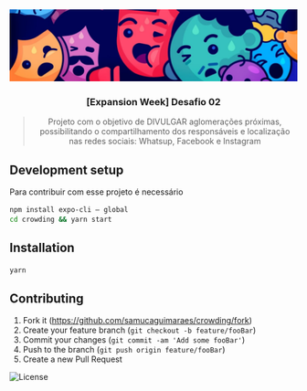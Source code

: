 <img alt="crowding" src="https://github.com/samucaguimaraes/crowding/blob/master/doc/top.png?raw=true" />

<h3 align="center">
    [Expansion Week] Desafio 02
</h3>

<blockquote align="center">Projeto com o objetivo de DIVULGAR aglomerações próximas, possibilitando o compartilhamento dos responsáveis e localização nas redes sociais: Whatsup, Facebook e Instagram</blockquote>

## Development setup

Para contribuir com esse projeto é necessário
```sh
npm install expo-cli — global
cd crowding && yarn start
```


## Installation

```sh
yarn 
```

## Contributing

1. Fork it (<https://github.com/samucaguimaraes/crowding/fork>)
2. Create your feature branch (`git checkout -b feature/fooBar`)
3. Commit your changes (`git commit -am 'Add some fooBar'`)
4. Push to the branch (`git push origin feature/fooBar`)
5. Create a new Pull Request

<img alt="License" src="https://img.shields.io/badge/license-MIT-%2304D361">




